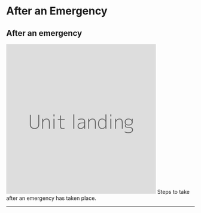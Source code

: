 # After an Emergency

## After an emergency


![](unit.png)
Steps to take after an emergency has taken place.

***